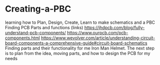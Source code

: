# Creating-a-PBC
learning how to Plan, Design, Create, Learn to make schematics and a PBC
Finding PCB Parts and functions (links)
https://jhdpcb.com/blog/fully-understand-pcb-components/
https://www.ourpcb.com/pcb-components.html
https://www.wevolver.com/article/understanding-circuit-board-components-a-comprehensive-guide#circuit-board-schematics
Finding parts and their functionality for me Iron Man Helmet.
The next step is to plan from the idea, moving parts, and how to design the PCB for my needs
